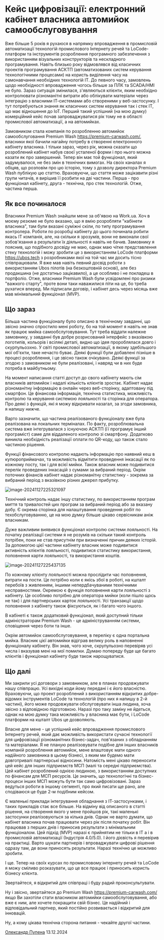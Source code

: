 # Кейс цифровізації: електронний кабінет власника автомийок самообслуговування

Вже більше 5 років я рухаюся в напрямку впровадження в промисловій автоматизації технологій промислового Інтернету речей та LoCode-платформ та інструментів розроблення програмного забезпечення з використанням візуальних конструкторів та нескладного програмування. Навіть близько року відмовлявся від класичних проектів програмування АСКТП (автоматизованих систем керування технологічними процесами) на користь виділення часу на самонавчання необхідних технологій ІТ. До певного часу, замовлень щодо необхідності впровадження чогось більше за ПЛК та SCADA/HMI не було. Зараз ситуація змінилася, з'являються клієнти, яким необхідно контролювати різноманітні витрати або облікувати матеріали через інтеграцію з власними ІТ-системами або створеними у веб-застосунку. І тут потребуються знання як класичних систем керування так і стек IT, що має відношення до IoT. Перший такий успішний (на мою думку) комерційний кейс почав запроваджуватися рік тому не в області промислової автоматизації, а на автомийках. 

Замовником стала компанія по розробленню автомийок самообслуговання Premium Wash <https://premium-carwash.com/>, власники якої бачили нагайну потребу в створенні електронного кабінету власника. І тільки зараз, через рік, можна сказати що розроблений кабінет набув своєї усталеної форми і про нього можна казати як про завершений. Тепер він має той функціонал, який задумувалося, не без змін в технічних вимогах. На своіх каналах я обіцяв, що розповім про цю історію, тому з дозволу директора Premium Wash публікую цю статтю. Враховуючи, що стаття може зацікавити різні групи читачів, я вирішив її розбити на дві частини. Перша - про функціонал кабінету, друга - технічна, про стек технологій. Отже, частина перша.     

## Як все починалося

Власники Premium Wash знайшли мене за об'явою на Work.ua. Хоч в моєму резюме не було вказано, що я вмію розробляти "кабінети власника", там були вказані суміжні скіли, по типу програмування контролера. Роботи по розробці кабінету до цього починала робити якась ІТ компанія, але, на скільки я зрозумів, вони не виконали свої зобов'язання а результати їх діяльності я навіть не бачив. Замовнику я пояснив, що подібного досвіду не маю, однак маю чітке представлення стеку технологій і можу зробити це з використанням LoCode платформи <https://ubos.tech> з розробниками якої на той час ми досить тісно співпрацювали. Я вже мав навіть певний досвід роботи з використанням Ubos пілотів (на безкоштовній основі), але без продакшина (не достатньо зацікавило), а це особливо і не покладеш в портфоліо. Отже, власники Premium Wash були усвідомлені про ризики "важкого старту", проте вони таки наважилися піти на це, бо треба рухатися вперед. Ми підписали договір, і кабінет десь через місяць вже мав мінімальний функціонал (MVP).

## Що зараз

Більша частина функціоналу було описано в технічному завданні, що звісно значно спростило мені роботу, бо на той момент я навіть не знав як працює мийка самообслуговування. Тут треба віддати належне замовнику, у завданні був добре розрисований інтерфейс з вказівкою логотипів, кольорів і всілякі деталі, видно що ідея пророблялася довго і скурпульозхно. У світі промислової автоматизації, в якому здебільшого мої об'єкти, таке нечасто буває. Деякі функції були добавлені пізніше в процесі розроблення, і це звісно також очікувано. Деякі функції за згодою з замовником не були реалізовані, і навряд чи в них буде потреба в майбутньому. 

На момент написання статті доступ до свого кабінету мають сім власників автомийок і надалі кількість клієнтів зростає. Кабінет надає різноманітну інформацію в онлайн через веб-сторінку, адаптовану під смартфон. Це фінансова інформація, технічна статистика, можливість контролю та керування системою лояльності та сторінка для оператора. Про деякі з функцій, які я можу відкривати назагал, за згоди замовника, я напишу нижче.           

Варто зазначити, що частина реалізованого функціоналу вже була реалізована на локальних терміналах. По факту, розроблювальна система вже інтегрувалася з існуючою АСКТП (її програмує інший програміст) саме для віддаленого контролю зі смартфону. Додатково виникла необхідність реалізації оплати по QR-коду, що також стало частиною рішення. 

Функції фінансового контролю надають інформацію про наявний кеш в купюроприймачах, та можливість відмітити проведення інкасації як по кожному посту, так і для всієї мийки. Також власник може  подивитися перелік проведених інкасацій з сумами за вибраний період. Окрім поточних фінансів кабінет надає різноманітну статистику - зокрема за вибраний період з вказівкою різних джерел прибутку.  

![image-20241127225321097](media/image-20241127225321097.png)

Технічний контроль надає іншу статистику, по використанням програм миття та тривалостей цих програм за вибраний період або за вказану добу. Є окрема сторінка для налаштування проведення робіт по техобслуговуванню, це на мою думку більше цікаво сервісникам аніж власникам.

Дуже важливим виявився функціонал контролю системи лояльності. На початку реалізації системи я не розумів на скільки такий контроль потрібен, поки не став присутнім при визначенні причин деяких історій.  За допомогою цієї частини кабінету власник може подивитися активність клієнтів лояльності, подивитися статистику використання, поповнення карти лояльності, та використання коштів. 

![image-20241127225437135](media/image-20241127225437135.png)

По кожному клієнту лояльності можна прослідити час поповнення, витрати на пости. Це потрібно коли є якісь збої в роботі, на кшталт перебоїв з живленням, іншими непердбачуваними технічними несправностями. Окремою є функція поповнення карти лояльності з кабінету. Це особливо потрібно для оператора мийки (коли пішло щось не так) і для партнерських карток лояльності. Усі транзакції щодо поповнення з кабінету також фіксуються, як і багато чого іншого. 

В кабінеті є також додатковий функціонал, який доступний тільки адміністраторам Premium Wash - це адмініструванням системи, сповіщення через боти та інше. 

Окрім автомийок самообслуговування, в переліку є одна портальна мийка. Власник цієї автомийки відіграв велику роль в наповненні функціоналу кабінету. Він знав, чого хоче, скрупульозно перевіряв усі числа і вказував мені на мої помилки. Думаю попереду буде ще багато клієнтів і функціонал кабінету буде також нарощуватися. 

## Що далі

Ми закрили усі договори з замовником, але в планах продовжувати нашу співпрацю. Усі вихідні коди йому передані і є його власністю. Враховуючи, що проект розроблений з використанням відкритих добре-відомих інструментів LoCode та технологій (про них я напишу в 2-й частині), його може продовжувати обслуговувати інша людина, хоча звісно з відповідною підготовкою. Наразі про таку заміну не йдеться, однак на мою думку така можливість у власника має бути, і LoCode платформи на кшталт Ubos це дозволяють. 

Власне для мене - це успішний кейс впровадження промислового Інтернету речей, який дає можливість використати сучасні технології для цифровізації різноманітних бізнес-задач, пов'язаних з обладнанням та матеріалами. Я не планую реалізовувати подібне для інших власників компаній розроблення автомийок, мене влаштовує мати одного надійного замовника в цьому бізнесі, з яким ми будемо мати довготривалі партнерські відносини. Натомість мені цікаво переносити цей кейс для інших підприємств МСП (малі та середні підприємства). Цей кабінет розроблений однією людиною, з використанням доступних по фінансам для МСП ресурсів. Це значить, що технологічні та бізнес-процеси інших МСП можуть бути так само цифровізовані. Зараз ведуться роботи в іншому сегменті, про який писати ще рано, але сподіваюся це буде 2-м подібним кейсом. 

Є маленькі приклади інтегрування обладнання з ІТ-застосунками, і таких прикладів стає все більше. На відміну від описаного в статті рішення, на створення якого у мене пройшов рік, такі маленькі застосунки реалізовуються за кілька днів. Однак не варто думати, що кабінет власника почав працювати через рік після початку робіт. Він працював з перших днів і приносив результати з мінімальним функціоналом. Цей підхід (MVP) наразі є прийнятим не тільки в ІТ а і в промисловій автоматизації (Індустрія 4.0/5.0). І його дієвість я перевірив на практиці. Варто шукати партнерів і впроваджувати цифрові рішення одразу там, де вони приносять результати. Наразі технічно це можливо зробити.   

І ще. Тепер на своїх курсах по промисловому інтернету речей та LoCode я можу сміливо розказувати, що це все працює і приносить користь бізнесу клієнта.     

Звертайтеся, я відкритий для співпраці і буду радий проконсультувати. 

Ну і звісно, звертайтеся до Premium Wash <https://premium-carwash.com/> якщо Ви захотіли стати власником автомийки самообслуговування, або вже є ним, але хочете покращити свій бізнес. Це надійний і відповідальний партнер, який постійно розвивається і відкритий для інновацій. 

Ну, а кому цікава технічна сторона питання - чекайте другої частини.            

[Олександр Пупена](https://pupenasan.github.io/) 13.12.2024